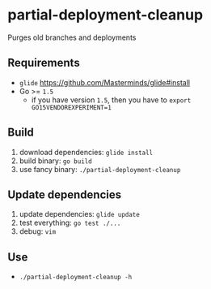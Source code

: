 # partial-deployment-cleanup

Purges old branches and deployments

## Requirements

* `glide` https://github.com/Masterminds/glide#install
* Go >= `1.5`
  + if you have version `1.5`, then you have to `export GO15VENDOREXPERIMENT=1`

## Build

1. download dependencies: `glide install`
2. build binary: `go build`
3. use fancy binary: `./partial-deployment-cleanup`

## Update dependencies

1. update dependencies: `glide update`
2. test everything: `go test ./...`
3. debug: `vim`

## Use

* `./partial-deployment-cleanup -h`
